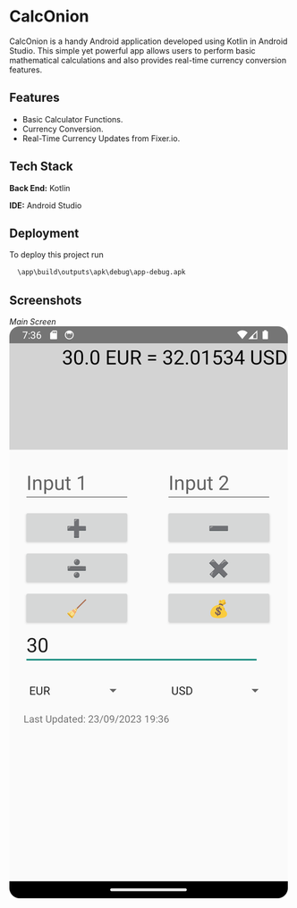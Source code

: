 
# CalcOnion

CalcOnion is a handy Android application developed using Kotlin in Android Studio. This simple yet powerful app allows users to perform basic mathematical calculations and also provides real-time currency conversion features.


## Features

- Basic Calculator Functions.
- Currency Conversion.
- Real-Time Currency Updates from Fixer.io.



## Tech Stack

**Back End:** Kotlin

**IDE:** Android Studio


## Deployment

To deploy this project run

```bash
  \app\build\outputs\apk\debug\app-debug.apk
```

## Screenshots
*Main Screen*
![Main Screen](https://github.com/manosmin/CalcOnion/blob/master/screenshots/Screenshot_20230923_193705.png)

